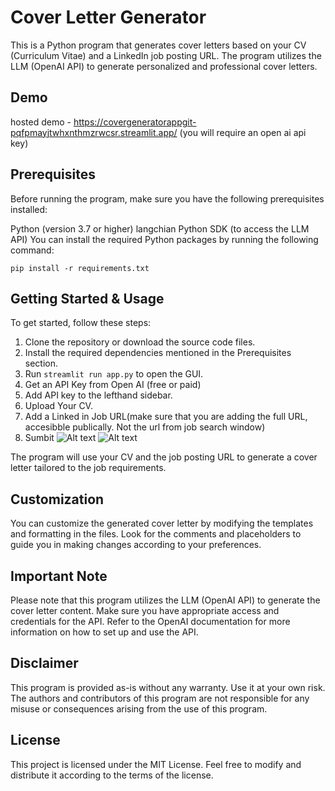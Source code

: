 # Cover Letter Generator

This is a Python program that generates cover letters based on your CV (Curriculum Vitae) and a LinkedIn job posting URL. The program utilizes the LLM (OpenAI API) to generate personalized and professional cover letters.

## Demo
hosted demo - https://covergeneratorappgit-pqfpmayjtwhxnthmzrwcsr.streamlit.app/
(you will require an open ai api key)

## Prerequisites
Before running the program, make sure you have the following prerequisites installed:

Python (version 3.7 or higher)
langchian Python SDK (to access the LLM API)
You can install the required Python packages by running the following command:

```pip install -r requirements.txt```

## Getting Started & Usage
To get started, follow these steps:

1. Clone the repository or download the source code files.
2. Install the required dependencies mentioned in the Prerequisites section.
3. Run ```streamlit run app.py``` to open the GUI.
4. Get an API Key from Open AI (free or paid)
5. Add API key to the lefthand sidebar.
6. Upload Your CV.
7. Add a Linked in Job URL(make sure that you are adding the full URL, accesibble publically. Not the url from job search window)
8. Sumbit
![Alt text](/images/image2.png)
![Alt text](/images/image.png)

The program will use your CV and the job posting URL to generate a cover letter tailored to the job requirements. 


## Customization
You can customize the generated cover letter by modifying the templates and formatting in the files. Look for the comments and placeholders to guide you in making changes according to your preferences.

## Important Note
Please note that this program utilizes the LLM (OpenAI API) to generate the cover letter content. Make sure you have appropriate access and credentials for the API. Refer to the OpenAI documentation for more information on how to set up and use the API.

## Disclaimer
This program is provided as-is without any warranty. Use it at your own risk. The authors and contributors of this program are not responsible for any misuse or consequences arising from the use of this program.

## License
This project is licensed under the MIT License. Feel free to modify and distribute it according to the terms of the license.
